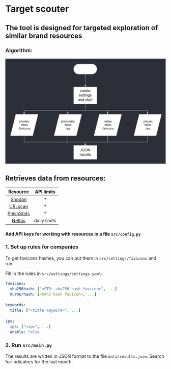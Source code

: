 # Target scouter

## The tool is designed for targeted exploration of similar brand resources

### Algorithm:
![img.png](scheme.jpeg)

## Retrieves data from resources:
|                                            Resource                                            |  API limits  |
|:----------------------------------------------------------------------------------------------:|:------------:|
|                                [Shodan](https://www.shodan.io/)                                |      *       |
|                                 [URLscan](https://urlscan.io/)                                 |      *       |
|                             [PhishStats](https://phishstats.info/)                             |      *       |
|                                  [Netlas](https://netlas.io/)                                  | daily limits ||


#### Add API keys for working with resources in a file `src/config.py`
### 1. Set up rules for companies
To get favicons hashes, you can put them in `src/settings/favicons` and run.

Fill in the rules in `src/settings/settings.yaml`:
```yaml
favicons:
  sha256hash: ["<STR: sha256 hash favicon>", ...]
  murmurhash: [<mmh3 hash favicon>, ...]

keywords:
  title: ["<title keyword>", ...]

ips:
  ips: ["<ip>", ...]
  enable: False
```
### 2. Run `src/main.py `
The results are written in JSON format to the file `data/results.json`. Search for indicators for the last month.